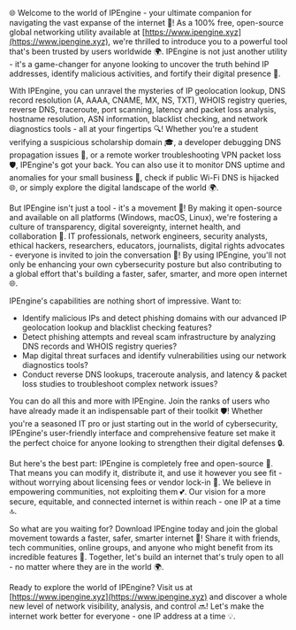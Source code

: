 🌐 Welcome to the world of IPEngine - your ultimate companion for navigating the vast expanse of the internet 🚀! As a 100% free, open-source global networking utility available at [https://www.ipengine.xyz](https://www.ipengine.xyz), we're thrilled to introduce you to a powerful tool that's been trusted by users worldwide 🌍. IPEngine is not just another utility - it's a game-changer for anyone looking to uncover the truth behind IP addresses, identify malicious activities, and fortify their digital presence 🔐.

With IPEngine, you can unravel the mysteries of IP geolocation lookup, DNS record resolution (A, AAAA, CNAME, MX, NS, TXT), WHOIS registry queries, reverse DNS, traceroute, port scanning, latency and packet loss analysis, hostname resolution, ASN information, blacklist checking, and network diagnostics tools - all at your fingertips 🔍! Whether you're a student verifying a suspicious scholarship domain 🎓, a developer debugging DNS propagation issues 🤖, or a remote worker troubleshooting VPN packet loss 🛡️, IPEngine's got your back. You can also use it to monitor DNS uptime and anomalies for your small business 👥, check if public Wi-Fi DNS is hijacked 🌐, or simply explore the digital landscape of the world 🌍.

But IPEngine isn't just a tool - it's a movement 💪! By making it open-source and available on all platforms (Windows, macOS, Linux), we're fostering a culture of transparency, digital sovereignty, internet health, and collaboration 🔑. IT professionals, network engineers, security analysts, ethical hackers, researchers, educators, journalists, digital rights advocates - everyone is invited to join the conversation 🤝! By using IPEngine, you'll not only be enhancing your own cybersecurity posture but also contributing to a global effort that's building a faster, safer, smarter, and more open internet 🌐.

IPEngine's capabilities are nothing short of impressive. Want to:

*   Identify malicious IPs and detect phishing domains with our advanced IP geolocation lookup and blacklist checking features?
*   Detect phishing attempts and reveal scam infrastructure by analyzing DNS records and WHOIS registry queries?
*   Map digital threat surfaces and identify vulnerabilities using our network diagnostics tools?
*   Conduct reverse DNS lookups, traceroute analysis, and latency & packet loss studies to troubleshoot complex network issues?

You can do all this and more with IPEngine. Join the ranks of users who have already made it an indispensable part of their toolkit 🛡️! Whether you're a seasoned IT pro or just starting out in the world of cybersecurity, IPEngine's user-friendly interface and comprehensive feature set make it the perfect choice for anyone looking to strengthen their digital defenses 🔒.

But here's the best part: IPEngine is completely free and open-source 🌈. That means you can modify it, distribute it, and use it however you see fit - without worrying about licensing fees or vendor lock-in 📁. We believe in empowering communities, not exploiting them 💕. Our vision for a more secure, equitable, and connected internet is within reach - one IP at a time 🔝.

So what are you waiting for? Download IPEngine today and join the global movement towards a faster, safer, smarter internet 🚀! Share it with friends, tech communities, online groups, and anyone who might benefit from its incredible features 🤝. Together, let's build an internet that's truly open to all - no matter where they are in the world 🌍.

Ready to explore the world of IPEngine? Visit us at [https://www.ipengine.xyz](https://www.ipengine.xyz) and discover a whole new level of network visibility, analysis, and control 🔜! Let's make the internet work better for everyone - one IP address at a time 💡.